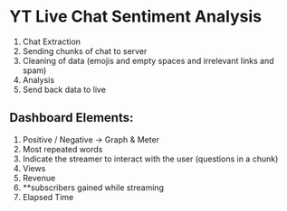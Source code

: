 # YT Live Chat Sentiment Analysis

1. Chat Extraction
2. Sending chunks of chat to server
3. Cleaning of data (emojis and empty spaces and irrelevant links and spam)
4. Analysis
5. Send back data to live 

## Dashboard Elements:

1. Positive / Negative -> Graph & Meter
2. Most repeated words
3. Indicate the streamer to interact with the user (questions in a chunk)
4. Views
5. Revenue
6. **subscribers gained while streaming
7. Elapsed Time
